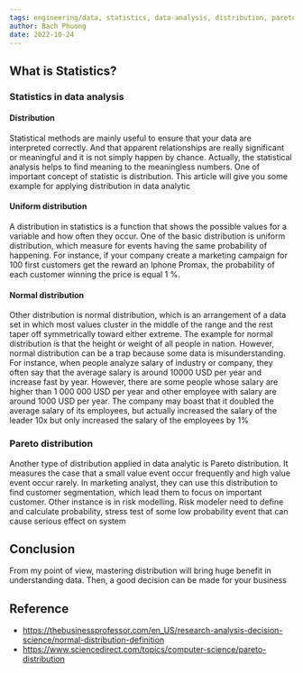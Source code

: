 ```yaml
---
tags: engineering/data, statistics, data-analysis, distribution, pareto
author: Bach Phuong
date: 2022-10-24
---
```


## What is Statistics?

### Statistics in data analysis

#### Distribution

Statistical methods are mainly useful to ensure that your data are interpreted correctly. And that apparent relationships are really significant or meaningful and it is not simply happen by chance. Actually, the statistical analysis helps to find meaning to the meaningless numbers. One of important concept of statistic is distribution. This article will give you some example for applying distribution in data analytic

#### Uniform distribution

A distribution in statistics is a function that shows the possible values for a variable and how often they occur. One of the basic distribution is uniform distribution, which measure for events having the same probability of happening. For instance, if your company create a marketing campaign for 100 first customers get the reward an Iphone Promax, the probability of each customer winning the price is equal 1 %. 

#### Normal distribution

Other distribution is normal distribution, which is an arrangement of a data set in which most values cluster in the middle of the range and the rest taper off symmetrically toward either extreme. The example for normal distribution is that the height or weight of all people in nation. However, normal distribution can be a trap because some data is misunderstanding. For instance, when people analyze salary of industry or company, they often say that the average salary is around 10000 USD  per year and increase fast by year. However, there are some people whose salary are higher than 1 000 000 USD per year and other employee with salary are around 1000 USD per year. The company may boast that it doubled the average salary of its employees, but actually increased the salary of the leader 10x but only increased the salary of the employees by 1%

### Pareto distribution

Another type of distribution applied in data analytic is Pareto distribution. It measures the case that a small value event occur frequently and high value event occur rarely. In marketing analyst, they can use this distribution to find customer segmentation, which lead them to focus on important customer. Other instance is in risk modelling. Risk modeler need to define and calculate probability, stress test of some low probability event that can cause serious effect on system

## Conclusion

From my point of view, mastering distribution will bring huge benefit in understanding data. Then, a good decision can be made for your business 


## Reference
- https://thebusinessprofessor.com/en_US/research-analysis-decision-science/normal-distribution-definition
- https://www.sciencedirect.com/topics/computer-science/pareto-distribution
